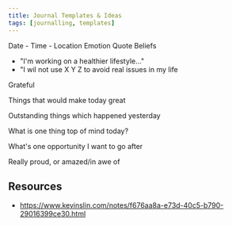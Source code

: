 ```yaml
---
title: Journal Templates & Ideas
tags: [journalling, templates]
---
```




Date - Time - Location
Emotion
Quote
Beliefs
* "I'm working on a healthier lifestyle..."
* "I wil not use X Y Z to avoid real issues in my life

Grateful

Things that would make today great

Outstanding things which happened yesterday

What is one thing top of mind today?

What's one opportunity I want to go after

Really proud, or amazed/in awe of

## Resources
- https://www.kevinslin.com/notes/f676aa8a-e73d-40c5-b790-29016399ce30.html

